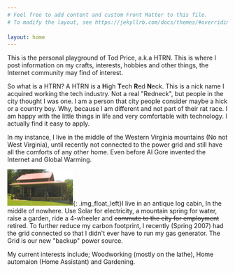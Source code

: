 ```yaml
---
# Feel free to add content and custom Front Matter to this file.
# To modify the layout, see https://jekyllrb.com/docs/themes/#overriding-theme-defaults

layout: home
---
```

This is the personal playground of Tod Price, a.k.a HTRN. This is where I post information on my crafts, interests, hobbies and other things, the Internet community may find of interest.

So what is a HTRN? A HTRN is a **H**igh **T**ech **R**ed **N**eck. This is a nick name I acquired working the tech industry. Not a real "Redneck", but people in the city thought I was one. I am a person that city people consider maybe a hick or a country boy. Why, because I am different and not part of their rat race. I am happy with the little things in life and very comfortable with technology. I actually find it easy to apply.

In my instance, I live in the middle of the Western Virginia mountains (No not West Virginia), until recently not connected to the power grid and still have all the comforts of any other home. Even before Al Gore invented the Internet and Global Warming.

![Antique log cabin](assets/images/cabin.jpg){: .img_float_left}I live in an antique log cabin, In the middle of nowhere.  Use Solar for electricity, a mountain spring for water, raise a garden, ride a 4-wheeler and ~~commute to the city for employment~~ retired. To further reduce my carbon footprint, I recently (Spring 2007) had the grid connected so that I didn't ever have to run my gas generator. The Grid is our new "backup" power source.

My current interests include; Woodworking (mostly on the lathe),  Home automaion (Home Assistant) and Gardening.
